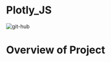 # Plotly_JS

![git-hub](https://github.com/MonaElahi/Plotly_JS/blob/4aeaaec2b43409cd74d3ea34beaa6cea1b6fb7d5/Images/CoverImage.jpg)

# Overview of Project
